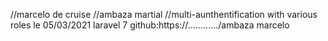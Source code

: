 //marcelo de cruise
//ambaza martial
//multi-aunthentification with various roles
le 05/03/2021
laravel 7
github:https://............/ambaza marcelo